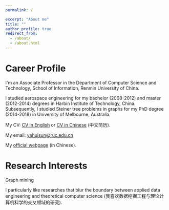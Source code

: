 ```yaml
---
permalink: /

excerpt: "About me"
title: ""
author_profile: true
redirect_from: 
  - /about/
  - /about.html
---
```


# Career Profile

I'm an Associate Professor in the Department of Computer Science and Technology, School of Information, Renmin University of China.

I studied aerospace engineering for my bachelor (2008-2012) and master (2012-2014) degrees in Harbin Institute of Technology, China.  Subsequently, I studied Steiner tree problems in graphs for my PhD degree (2014-2018) in University of Melbourne, Australia. 

<!-- I'm currently a Research Fellow in the School of Computer Science and Engineering at the Nanyang Technological University, Singapore.  -->

My CV: <a href="https://yahuisun.github.io/assets/CV_Yahui_SUN_EN.pdf" target="_blank" rel="nofollow">CV in English</a> or <a href="https://yahuisun.github.io/assets/CV_Yahui_SUN_CN.pdf" target="_blank" rel="nofollow">CV in Chinese</a> (中文简历).

My email: <span style="color:#52adc8"> yahuisun@ruc.edu.cn </span> 

My <a href="http://info.ruc.edu.cn/jsky/szdw/ajxjgcx/jsjkxyjsx1/fjs2/f62321ff5ba948389f9c7493ccef6950.htm" target="_blank" rel="nofollow">official webpage</a> (in Chinese).




# Research Interests

Graph mining

I particularly like researches that blur the boundary between applied data engineering and theoretical computer science (我喜欢数据挖掘工程与理论计算机科学的交叉领域的研究).


<script type='text/javascript' id='clustrmaps' src='//cdn.clustrmaps.com/map_v2.js?cl=377eb8&w=286&t=tt&d=EpaE9uYYcSau9jvYUwapjNo6NPD94havBN3VBfhHpAQ&co=ffffff&cmo=e41a1c&cmn=4daf4a&ct=404040'></script>
